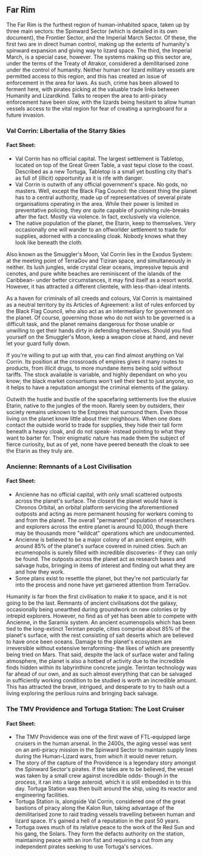 ## Far Rim
The Far Rim is the furthest region of human-inhabited space, taken up by three main sectors: the Spinward Sector (which is detailed in its own document), the Frontier Sector, and the Imperial March Sector. Of these, the first two are in direct human control, making up the extents of humanity's spinward expansion and giving way to lizard space. The third, the Imperial March, is a special case, however. The systems making up this sector are, under the terms of the Treaty of Atrakor, considered a demilitarised zone under the control of humanity. Neither human nor lizard military vessels are permitted access to this region, and this has created an issue of enforcement in the area for laws. As such, crime has been allowed to ferment here, with pirates picking at the valuable trade links between Humanity and Lizardkind. Talks to reopen the area to anti-piracy enforcement have been slow, with the lizards being hesitant to allow human vessels access to the vital region for fear of creating a springboard for a future invasion.

### Val Corrin: Libertalia of the Starry Skies

#### Fact Sheet:
* Val Corrin has no official capital. The largest settlement is Tabletop, located on top of the Great Green Table, a vast tepui close to the coast. Described as a new Tortuga, Tabletop is a small yet bustling city that's as full of (illicit) opportunity as it is rife with danger.
* Val Corrin is outwith of any official government's space. No gods, no masters. Well, except the Black Flag Council: the closest thing the planet has to a central authority, made up of representatives of several pirate organisations operating in the area. While their power is limited in preventative policing, they *are* quite capable of punishing rule-breaks after the fact. Mostly via violence. In fact, exclusively via violence.
* The native population of the planet, the Etarin, keep to themselves. Very occasionally one will wander to an offworlder settlement to trade for supplies, adorned with a concealing cloak. Nobody knows what they look like beneath the cloth.

Also known as the Smuggler's Moon, Val Corrin lies in the Exodus System: at the meeting point of TerraGov and Tiziran space, and simultaneously in neither. Its lush jungles, wide crystal clear oceans, impressive tepuis and cenotes, and pure white beaches are reminiscent of the islands of the Caribbean- under better circumstances, it may find itself as a resort world. However, it has attracted a different clientele, with less-than-ideal intents.

As a haven for criminals of all creeds and colours, Val Corrin is maintained as a neutral territory by its Articles of Agreement: a list of rules enforced by the Black Flag Council, who also act as an intermediary for government on the planet. Of course, governing those who do not wish to be governed is a difficult task, and the planet remains dangerous for those unable or unwilling to get their hands dirty in defending themselves. Should you find yourself on the Smuggler's Moon, keep a weapon close at hand, and never let your guard fully down.

If you're willing to put up with that, you can find almost anything on Val Corrin. Its position at the crossroads of empires gives it many routes to products, from illicit drugs, to more mundane items being sold without tariffs. The stock available is variable, and highly dependant on who you know; the black market consortiums won't sell their best to just anyone, so it helps to have a reputation amongst the criminal elements of the galaxy.

Outwith the hustle and bustle of the spacefaring settlements live the elusive Etarin, native to the jungles of the moon. Rarely seen by outsiders, their society remains unknown to the Empires that surround them. Even those living on the planet know little about their neighbours. When one does contact the outside world to trade for supplies, they hide their tall form beneath a heavy cloak, and do not speak- instead pointing to what they want to barter for. Their enigmatic nature has made them the subject of fierce curiosity, but as of yet, none have peered beneath the cloak to see the Etarin as they truly are.

### Ancienne: Remnants of a Lost Civilisation

#### Fact Sheet:
* Ancienne has no official capital, with only small scattered outposts across the planet's surface. The closest the planet would have is Chronos Orbital, an orbital platform servicing the aforementioned outposts and acting as more permanent housing for workers coming to and from the planet. The overall "permanent" population of researchers and explorers across the entire planet is around 10,000, though there may be thousands more "wildcat" operations which are undocumented.
* Ancienne is believed to be a major colony of an ancient empire, with around 85% of the planet's surface covered in ruined cities. Such an ecumenopolis is surely filled with incredible discoveries- if they can only be found. The outposts across the planet act as research bases and salvage hubs, bringing in items of interest and finding out what they are and how they work.
* Some plans exist to resettle the planet, but they're not particularly far into the process and none have yet garnered attention from TerraGov.

Humanity is far from the first civilisation to make it to space, and it is not going to be the last. Remnants of ancient civilisations dot the galaxy, occasionally being unearthed during groundwork on new colonies or by intrepid explorers. However, no find as of yet has been able to compete with Ancienne, in the Saramix system. An ancient ecumenopolis which has been tied to the long-extinct Terintan people, cities comprise about 85% of the planet's surface, with the rest consisting of salt deserts which are believed to have once been oceans. Damage to the planet's ecosystem are irreversible without extensive terraforming- the likes of which are presently being tried on Mars. That said, despite the lack of surface water and failing atmosphere, the planet is also a hotbed of activity due to the incredible finds hidden within its labyrinthine concrete jungle. Terintan technology was far ahead of our own, and as such almost everything that can be salvaged in sufficiently working condition to be studied is worth an incredible amount. This has attracted the brave, intrigued, and desperate to try to hash out a living exploring the perilous ruins and bringing back salvage.

### The TMV Providence and Tortuga Station: The Lost Cruiser

#### Fact Sheet:
* The TMV Providence was one of the first wave of FTL-equipped large cruisers in the human arsenal. In the 2400s, the aging vessel was sent on an anti-piracy mission in the Spinward Sector to maintain supply lines during the Human-Lizard wars, from which it would never return.
* The story of the capture of the Providence is a legendary story amongst the Spinward Sector's pirates. If the tales are to be believed, the vessel was taken by a small crew against incredible odds- though in the process, it ran into a large asteroid, which it is still embedded in to this day. Tortuga Station was then built around the ship, using its reactor and engineering facilities.
* Tortuga Station is, alongside Val Corrin, considered one of the great bastions of piracy along the Kalon Run, taking advantage of the demilitarised zone to raid trading vessels travelling between human and lizard space. It's gained a hell of a reputation in the past 50 years.
* Tortuga owes much of its relative peace to the work of the Red Sun and his gang, the Solars. They form the defacto authority on the station, maintaining peace with an iron fist and requiring a cut from any independent pirates seeking to use Tortuga's services.
